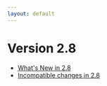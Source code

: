 ```yaml
---
layout: default
---
```

Version 2.8
===========

- [What's New in 2.8](NewFeatures28.md)
- [Incompatible changes in 2.8](UpgradingChanges28.md)
